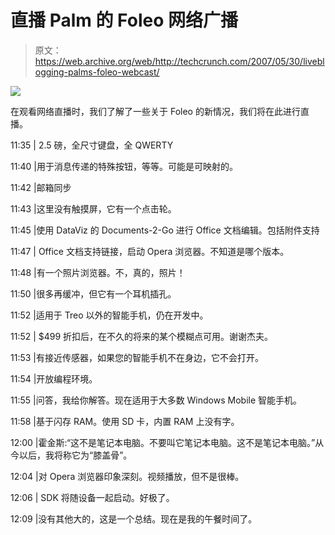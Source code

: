 # 直播 Palm 的 Foleo 网络广播

> 原文：<https://web.archive.org/web/http://techcrunch.com/2007/05/30/liveblogging-palms-foleo-webcast/>

![](img/794491b9b5466d21a7327c59900a1a80.png)

在观看网络直播时，我们了解了一些关于 Foleo 的新情况，我们将在此进行直播。

11:35 | 2.5 磅，全尺寸键盘，全 QWERTY

11:40 |用于消息传递的特殊按钮，等等。可能是可映射的。

11:42 |邮箱同步

11:43 |这里没有触摸屏，它有一个点击轮。

11:45 |使用 DataViz 的 Documents-2-Go 进行 Office 文档编辑。包括附件支持

11:47 | Office 文档支持链接，启动 Opera 浏览器。不知道是哪个版本。

11:48 |有一个照片浏览器。不，真的，照片！

11:50 |很多再缓冲，但它有一个耳机插孔。

11:52 |适用于 Treo 以外的智能手机，仍在开发中。

11:52 | $499 折扣后，在不久的将来的某个模糊点可用。谢谢杰夫。

11:53 |有接近传感器，如果您的智能手机不在身边，它不会打开。

11:54 |开放编程环境。

11:55 |问答，我给你解答。现在适用于大多数 Windows Mobile 智能手机。

11:58 |基于闪存 RAM。使用 SD 卡，内置 RAM 上没有字。

12:00 |霍金斯:“这不是笔记本电脑。不要叫它笔记本电脑。这不是笔记本电脑。”从今以后，我将称它为“膝盖骨”。

12:04 |对 Opera 浏览器印象深刻。视频播放，但不是很棒。

12:06 | SDK 将随设备一起启动。好极了。

12:09 |没有其他大的，这是一个总结。现在是我的午餐时间了。